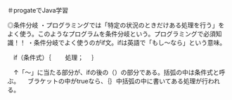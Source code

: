 ＃progateでJava学習

◎条件分岐
・プログラミングでは「特定の状況のときだけある処理を行う」をよく使う。このようなプログラムを条件分岐という。プログラミングで必須知識！！
・条件分岐でよく使うのがif文。ifは英語で「もし〜なら」という意味。

　if（条件式）｛
　　処理；
　｝　

　↑「〜」に当たる部分が、ifの後の（）の部分である。括弧の中は条件式と呼ぶ。
　ブラケットの中がtrueなら、｛｝中括弧の中に書いてある処理が行われる。
